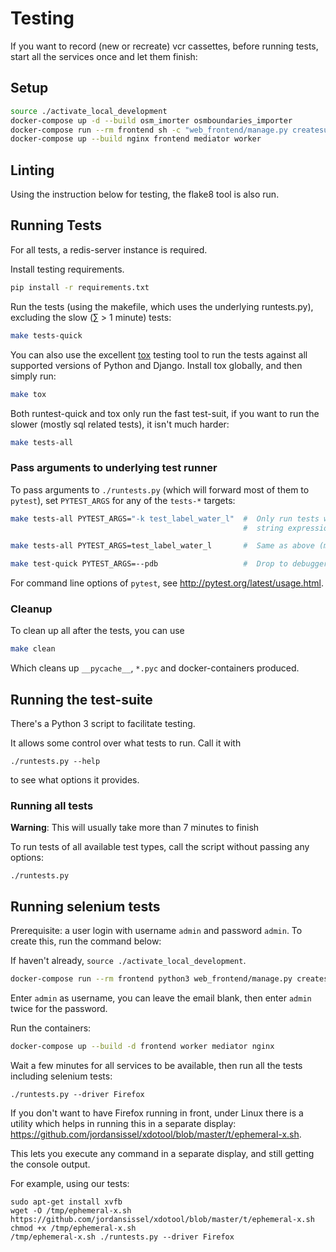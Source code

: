 # Testing

If you want to record (new or recreate) vcr cassettes, before running tests,
start all the services once and let them finish:

## Setup

```bash
source ./activate_local_development
docker-compose up -d --build osm_imorter osmboundaries_importer
docker-compose run --rm frontend sh -c "web_frontend/manage.py createsuperuser"  # enter admin as username and password
docker-compose up --build nginx frontend mediator worker
```

## Linting

Using the instruction below for testing, the flake8 tool is also run.

## Running Tests

For all tests, a redis-server instance is required.

Install testing requirements.

```bash
pip install -r requirements.txt
```

Run the tests (using the makefile, which uses the underlying runtests.py), excluding the slow (&sum; > 1 minute) tests:

```bash
make tests-quick
```

You can also use the excellent [tox](http://tox.readthedocs.org/en/latest/) testing tool to run the tests against all supported versions of Python and Django. Install tox globally, and then simply run:

```bash
make tox
```

Both runtest-quick and tox only run the fast test-suit, if you want to run the slower (mostly sql related tests), it isn't much harder:

```bash
make tests-all
```

### Pass arguments to underlying test runner
To pass arguments to `./runtests.py` (which will forward most of them to `pytest`), set `PYTEST_ARGS` for any of the `tests-*` targets:
```bash
make tests-all PYTEST_ARGS="-k test_label_water_l"  #  Only run tests with names that match the
                                                    #  string expression "test_label_water_l".

make tests-all PYTEST_ARGS=test_label_water_l       #  Same as above (magic of ./runtests.py)

make test-quick PYTEST_ARGS=--pdb                   #  Drop to debugger upon each test failure.
```
For command line options of `pytest`, see http://pytest.org/latest/usage.html.

### Cleanup
To clean up all after the tests, you can use

```bash
make clean
```

Which cleans up `__pycache__`, `*.pyc` and docker-containers produced.

## Running the test-suite

There's a Python 3 script to facilitate testing.

It allows some control over what tests to run. Call it with
```shell
./runtests.py --help
```
to see what options it provides.

### Running all tests

**Warning**: This will usually take more than 7 minutes to finish

To run tests of all available test types, call the script without passing any options:

```shell
./runtests.py
```

## Running selenium tests

Prerequisite: a user login with username `admin` and password `admin`. To create this, run the command below:

If haven't already, `source ./activate_local_development`.

```bash
docker-compose run --rm frontend python3 web_frontend/manage.py createsuperuser
```
Enter `admin` as username, you can leave the email blank, then enter `admin` twice for the password.

Run the containers:

```bash
docker-compose up --build -d frontend worker mediator nginx
```

Wait a few minutes for all services to be available, then run all the tests including selenium tests: 

```shell
./runtests.py --driver Firefox
```

If you don't want to have Firefox running in front, under Linux there is a utility which helps in running
this in a separate display: https://github.com/jordansissel/xdotool/blob/master/t/ephemeral-x.sh.

This lets you execute any command in a separate display, and still getting the console output.

For example, using our tests:

```
sudo apt-get install xvfb
wget -O /tmp/ephemeral-x.sh https://github.com/jordansissel/xdotool/blob/master/t/ephemeral-x.sh
chmod +x /tmp/ephemeral-x.sh
/tmp/ephemeral-x.sh ./runtests.py --driver Firefox
```

